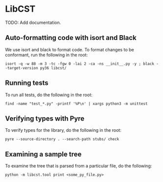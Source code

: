 # LibCST

TODO: Add documentation.

## Auto-formatting code with isort and Black

We use isort and black to format code. To format changes to be conformant, run the following in the root:

`
isort -q -w 88 -m 3 -tc -fgw 0 -lai 2 -ca -ns __init__.py -y ; black --target-version py36 libcst/
`

## Running tests

To run all tests, do the following in the root:

`find -name "test_*.py" -printf '%P\n' | xargs python3 -m unittest`

## Verifying types with Pyre

To verify types for the library, do the following in the root:

`pyre --source-directory . --search-path stubs/ check`

## Examining a sample tree

To examine the tree that is parsed from a particular file, do the following:

`python -m libcst.tool print <some_py_file.py>`

